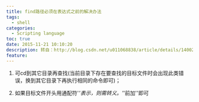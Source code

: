 ```yaml
---
title: find路径必须在表达式之前的解决办法
tags:
  - shell
categories:
  - Scripting language
toc: true
date: 2015-11-21 10:10:20
description: 转自：http://blog.csdn.net/u011068838/article/details/14002561
feature:
---
```


1. 可cd到其它目录再查找(当前目录下存在要查找的目标文件时会出现此类错误，换到其它目录下再执行相同的命令即可)；

2. 如果目标文件开头用通配符'*'表示，则需转义。'*'前加'\'即可